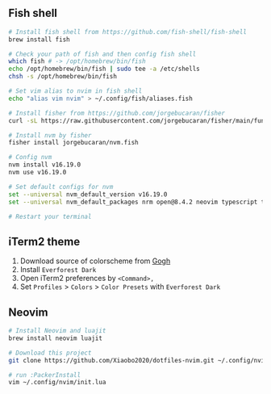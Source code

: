## Fish shell

```bash
# Install fish shell from https://github.com/fish-shell/fish-shell
brew install fish

# Check your path of fish and then config fish shell
which fish # -> /opt/homebrew/bin/fish
echo /opt/homebrew/bin/fish | sudo tee -a /etc/shells 
chsh -s /opt/homebrew/bin/fish

# Set vim alias to nvim in fish shell
echo "alias vim nvim" > ~/.config/fish/aliases.fish

# Install fisher from https://github.com/jorgebucaran/fisher
curl -sL https://raw.githubusercontent.com/jorgebucaran/fisher/main/functions/fisher.fish | source && fisher install jorgebucaran/fisher

# Install nvm by fisher
fisher install jorgebucaran/nvm.fish

# Config nvm
nvm install v16.19.0
nvm use v16.19.0

# Set default configs for nvm
set --universal nvm_default_version v16.19.0
set --universal nvm_default_packages nrm open@8.4.2 neovim typescript typescript_language_server @tailwindcss/language-server eslint prettier

# Restart your terminal
```

## iTerm2 theme

1. Download source of colorscheme from [Gogh](https://github.com/Gogh-Co/Gogh)
2. Install `Everforest Dark`
3. Open iTerm2 preferences by `<Command>,`
4. Set `Profiles` > `Colors` > `Color Presets` with `Everforest Dark`

## Neovim

```bash
# Install Neovim and luajit
brew install neovim luajit

# Download this project
git clone https://github.com/Xiaobo2020/dotfiles-nvim.git ~/.config/nvim

# run :PackerInstall
vim ~/.config/nvim/init.lua
```

